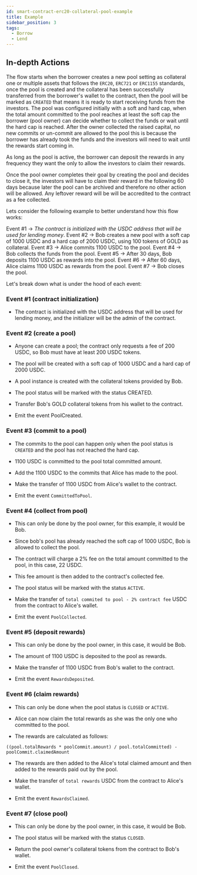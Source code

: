 ```yaml
---
id: smart-contract-erc20-collateral-pool-example
title: Example
sidebar_position: 3
tags:
  - Borrow
  - Lend
---
```


## In-depth Actions

The flow starts when the borrower creates a new pool setting as collateral one or multiple assets that follows the `ERC20`, `ERC721` or `ERC1155` standards, once the pool is created and the collateral has been successfully transferred from the borrower's wallet to the contract, then the pool will be marked as `CREATED` that means it is ready to start receiving funds from the investors. The pool was configured initially with a soft and hard cap, when the total amount committed to the pool reaches at least the soft cap the borrower (pool owner) can decide whether to collect the funds or wait until the hard cap is reached. After the owner collected the raised capital, no new commits or un-commit are allowed to the pool this is because the borrower has already took the funds and the investors will need to wait until the rewards start coming in.

As long as the pool is active, the borrower can deposit the rewards in any frequency they want the only to allow the investors to claim their rewards.

Once the pool owner completes their goal by creating the pool and decides to close it, the investors will have to claim their reward in the following 60 days because later the pool can be archived and therefore no other action will be allowed. Any leftover reward will be will be accredited to the contract as a fee collected.

Lets consider the following example to better understand how this flow works:

Event #1 -> _The contract is initialized with the USDC address that will be used for lending money_.
Event #2 -> Bob creates a new pool with a soft cap of 1000 USDC and a hard cap of 2000 USDC, using 100 tokens of GOLD as collateral.
Event #3 -> Alice commits 1100 USDC to the pool.
Event #4 -> Bob collects the funds from the pool.
Event #5 -> After 30 days, Bob deposits 1100 USDC as rewards into the pool.
Event #6 -> After 60 days, Alice claims 1100 USDC as rewards from the pool.
Event #7 -> Bob closes the pool.

Let's break down what is under the hood of each event:

### Event #1 (contract initialization)

- The contract is initialized with the USDC address that will be used for lending money, and the initializer will be the admin of the contract.

### Event #2 (create a pool)

- Anyone can create a pool; the contract only requests a fee of 200 USDC, so Bob must have at least 200 USDC tokens.

- The pool will be created with a soft cap of 1000 USDC and a hard cap of 2000 USDC.

- A pool instance is created with the collateral tokens provided by Bob.

- The pool status will be marked with the status CREATED.

- Transfer Bob's GOLD collateral tokens from his wallet to the contract.

- Emit the event PoolCreated.

### Event #3 (commit to a pool)

- The commits to the pool can happen only when the pool status is `CREATED` and the pool has not reached the hard cap.

- 1100 USDC is committed to the pool total committed amount.

- Add the 1100 USDC to the commits that Alice has made to the pool.

- Make the transfer of 1100 USDC from Alice's wallet to the contract.

- Emit the event `CommittedToPool`.

### Event #4 (collect from pool)

- This can only be done by the pool owner, for this example, it would be Bob.

- Since bob's pool has already reached the soft cap of 1000 USDC, Bob is allowed to collect the pool.

- The contract will charge a 2% fee on the total amount committed to the pool, in this case, 22 USDC.

- This fee amount is then added to the contract's collected fee.

- The pool status will be marked with the status `ACTIVE`.

- Make the transfer of `total commited to pool - 2% contract fee` USDC from the contract to Alice's wallet.

- Emit the event `PoolCollected`.

### Event #5 (deposit rewards)

- This can only be done by the pool owner, in this case, it would be Bob.

- The amount of 1100 USDC is deposited to the pool as rewards.

- Make the transfer of 1100 USDC from Bob's wallet to the contract.

- Emit the event `RewardsDeposited`.

### Event #6 (claim rewards)

- This can only be done when the pool status is `CLOSED` or `ACTIVE`.

- Alice can now claim the total rewards as she was the only one who committed to the pool.

- The rewards are calculated as follows:

```solidity
((pool.totalRewards * poolCommit.amount) / pool.totalCommitted) - poolCommit.claimedAmount
```

- The rewards are then added to the Alice's total claimed amount and then added to the rewards paid out by the pool.

- Make the transfer of `total rewards` USDC from the contract to Alice's wallet.

- Emit the event `RewardsClaimed`.

### Event #7 (close pool)

- This can only be done by the pool owner, in this case, it would be Bob.

- The pool status will be marked with the status `CLOSED`.

- Return the pool owner's collateral tokens from the contract to Bob's wallet.

- Emit the event `PoolClosed`.
